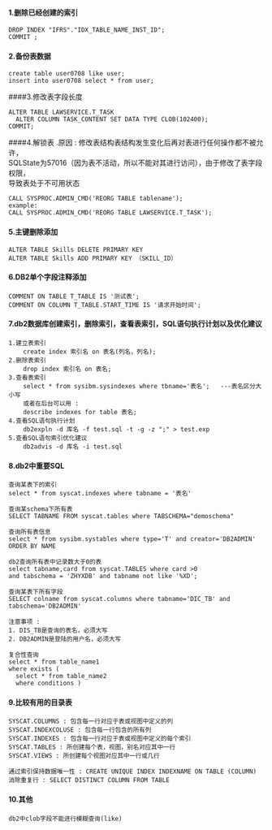 #### 1.删除已经创建的索引
````shell script
DROP INDEX "IFRS"."IDX_TABLE_NAME_INST_ID";
COMMIT ;
````
#### 2.备份表数据
````shell script
create table user0708 like user;
insert into user0708 select * from user;
````
####3.修改表字段长度
````shell script
ALTER TABLE LAWSERVICE.T_TASK
  ALTER COLUMN TASK_CONTENT SET DATA TYPE CLOB(102400);
COMMIT;
````
####4.解锁表
.原因 : 修改表结构表结构发生变化后再对表进行任何操作都不被允许，  
SQLState为57016（因为表不活动，所以不能对其进行访问），由于修改了表字段权限，  
导致表处于不可用状态
````shell script
CALL SYSPROC.ADMIN_CMD('REORG TABLE tablename');
example:
CALL SYSPROC.ADMIN_CMD('REORG TABLE LAWSERVICE.T_TASK');
````

#### 5.主键删除添加
````shell script
ALTER TABLE Skills DELETE PRIMARY KEY
ALTER TABLE Skills ADD PRIMARY KEY （SKILL_ID）
````
#### 6.DB2单个字段注释添加
````shell script
COMMENT ON TABLE T_TABLE IS '测试表';
COMMENT ON COLUMN T_TABLE.START_TIME IS '请求开始时间';
````
#### 7.db2数据库创建索引，删除索引，查看表索引，SQL语句执行计划以及优化建议
````shell script
1.建立表索引
    create index 索引名 on 表名(列名，列名);
2.删除表索引
    drop index 索引名 on 表名;
3.查看表索引
    select * from sysibm.sysindexes where tbname='表名';   ---表名区分大小写
    或者在后台可以用 : 
    describe indexes for table 表名;
4.查看SQL语句执行计划
    db2expln -d 库名 -f test.sql -t -g -z ";" > test.exp
5.查看SQL语句索引优化建议
    db2advis -d 库名 -i test.sql
````

#### 8.db2中重要SQL
````shell script
查询某表下的索引
select * from syscat.indexes where tabname = '表名'

查询某schema下所有表
SELECT TABNAME FROM syscat.tables where TABSCHEMA="demoschema"

查询所有表信息
select * from sysibm.systables where type='T' and creator='DB2ADMIN' ORDER BY NAME

db2查询所有表中记录数大于0的表
select tabname,card from syscat.TABLES where card >0 
and tabschema = 'ZHYXDB' and tabname not like '%XD';

查询某表下所有字段
SELECT colname from syscat.columns where tabname='DIC_TB' and tabschema='DB2ADMIN'

注意事项 : 
1. DIS_TB是查询的表名，必须大写
2. DB2ADMIN是登陆的用户名，必须大写

复合性查询
select * from table_name1
where exists (
  select * from table_name2
  where conditions )
````

#### 9.比较有用的目录表
````shell script
SYSCAT.COLUMNS : 包含每一行对应于表或视图中定义的列
SYSCAT.INDEXCOLUSE : 包含每一行包含的所有列
SYSCAT.INDEXES : 包含每一行对应于表或视图中定义的每个索引
SYSCAT.TABLES : 所创建每个表，视图，别名对应其中一行
SYSCAT.VIEWS : 所创建每个视图对应其中一行或几行

通过索引保持数据唯一性 : CREATE UNIQUE INDEX INDEXNAME ON TABLE (COLUMN)
消除重复行 : SELECT DISTINCT COLUMN FROM TABLE
````

#### 10.其他
````shell script
db2中clob字段不能进行模糊查询(like)
````


